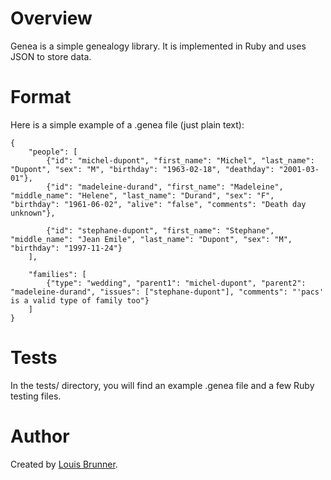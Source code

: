 # Overview
Genea is a simple genealogy library. It is implemented in Ruby and uses JSON to store data.

# Format

Here is a simple example of a .genea file (just plain text):

    {
        "people": [
            {"id": "michel-dupont", "first_name": "Michel", "last_name": "Dupont", "sex": "M", "birthday": "1963-02-18", "deathday": "2001-03-01"},
            {"id": "madeleine-durand", "first_name": "Madeleine", "middle_name": "Helene", "last_name": "Durand", "sex": "F", "birthday": "1961-06-02", "alive": "false", "comments": "Death day unknown"},

            {"id": "stephane-dupont", "first_name": "Stephane", "middle_name": "Jean Emile", "last_name": "Dupont", "sex": "M", "birthday": "1997-11-24"}
        ],

        "families": [
            {"type": "wedding", "parent1": "michel-dupont", "parent2": "madeleine-durand", "issues": ["stephane-dupont"], "comments": "'pacs' is a valid type of family too"}
        ]
    }

# Tests

In the tests/ directory, you will find an example .genea file and a few Ruby testing files.

# Author

Created by [Louis Brunner](https://github.com/Hyrrmadr).
